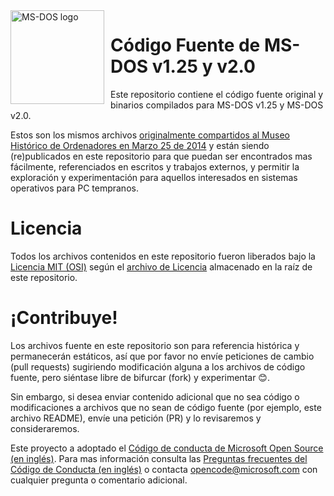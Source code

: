 <img width="150" height="150" align="left" style="float: left; margin: 0 10px 0 0;" alt="MS-DOS logo" src="https://github.com/Microsoft/MS-DOS/blob/master/msdos-logo.png">   

# Código Fuente de MS-DOS v1.25 y v2.0 
Este repositorio contiene el código fuente original y binarios compilados para MS-DOS v1.25 y MS-DOS v2.0.

Estos son los mismos archivos [originalmente compartidos al Museo Histórico de Ordenadores en Marzo 25 de 2014]( http://www.computerhistory.org/atchm/microsoft-ms-dos-early-source-code/) y están siendo (re)publicados en este repositorio para que puedan ser encontrados mas fácilmente, referenciados en escritos y trabajos externos, y permitir la exploración y experimentación para aquellos interesados en sistemas operativos para PC tempranos.

# Licencia 
Todos los archivos contenidos en este repositorio fueron liberados bajo la [Licencia MIT (OSI)](https://es.wikipedia.org/wiki/Licencia_MIT) según el [archivo de Licencia](https://github.com/Microsoft/MS-DOS/blob/master/LICENSE.md) almacenado en la raíz de este repositorio.

# ¡Contribuye!
Los archivos fuente en este repositorio son para referencia histórica y permanecerán estáticos, así que por favor no envíe peticiones de cambio (pull requests) sugiriendo modificación alguna a los archivos de código fuente, pero siéntase libre de bifurcar (fork) y experimentar 😊. 

Sin embargo, si desea enviar contenido adicional que no sea código o modificaciones a archivos que no sean de código fuente (por ejemplo, este archivo README), envíe una petición (PR) y lo revisaremos y consideraremos.

Este proyecto a adoptado el [Código de conducta de Microsoft Open Source (en inglés)](https://opensource.microsoft.com/codeofconduct/). Para mas información consulta las [Preguntas frecuentes del Código de Conducta (en inglés)](https://opensource.microsoft.com/codeofconduct/faq/) o contacta [opencode@microsoft.com](mailto:opencode@microsoft.com) con cualquier pregunta o comentario adicional.
